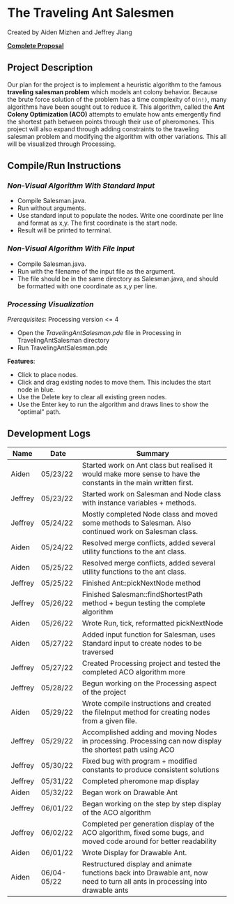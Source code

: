 # **The Traveling Ant Salesmen**

Created by Aiden Mizhen and Jeffrey Jiang

[**Complete
Proposal**](https://docs.google.com/document/d/1Vkc-bQuLZKICPwXoo_w7NjEORyUwMkhjVnNt5RsR-es/edit?usp=sharing)

## **Project Description**

Our plan for the project is to implement a heuristic algorithm to the famous **traveling salesman problem** which models
ant colony behavior. Because the brute force solution of the problem has a time complexity of `O(n!)`, many algorithms
have been sought out to reduce it. This algorithm, called the **Ant Colony Optimization (ACO)** attempts to emulate how
ants emergently find the shortest path between points through their use of pheromones. This project will also expand
through adding constraints to the traveling salesman problem and modifying the algorithm with other variations. This all
will be visualized through Processing.

## **Compile/Run Instructions**

### *Non-Visual Algorithm With Standard Input*

* Compile Salesman.java.
* Run without arguments.
* Use standard input to populate the nodes. Write one coordinate per line and format as x,y. The first coordinate is the
  start node.
* Result will be printed to terminal.

### *Non-Visual Algorithm With File Input*

* Compile Salesman.java.
* Run with the filename of the input file as the argument.
* The file should be in the same directory as Salesman.java, and should be formatted with one coordinate as x,y per
  line.

### *Processing Visualization*

*Prerequisites*: Processing version <= 4 

* Open the *TravelingAntSalesman.pde* file in Processing in TravelingAntSalesman directory
* Run TravelingAntSalesman.pde

**Features**:

* Click to place nodes.
* Click and drag existing nodes to move them. This includes the start node in blue.
* Use the Delete key to clear all existing green nodes.
* Use the Enter key to run the algorithm and draws lines to show the "optimal" path. 

## **Development Logs**

| Name    | Date        | Summary                                                                                                                       |
|---------|-------------|-------------------------------------------------------------------------------------------------------------------------------|
| Aiden   | 05/23/22    | Started work on Ant class but realised it would make more sense to have the constants in the main written first.              |
| Jeffrey | 05/23/22    | Started work on Salesman and Node class with instance variables + methods.                                                    |
| Jeffrey | 05/24/22    | Mostly completed Node class and moved some methods to Salesman. Also continued work on Salesman class.                        |
| Aiden   | 05/24/22    | Resolved merge conflicts, added several utility functions to the ant class.                                                   |
| Aiden   | 05/25/22    | Resolved merge conflicts, added several utility functions to the ant class.                                                   |
| Jeffrey | 05/25/22    | Finished Ant::pickNextNode method                                                                                             |
| Jeffrey | 05/26/22    | Finished Salesman::findShortestPath method + begun testing the complete algorithm                                             |
| Aiden   | 05/26/22    | Wrote Run, tick, reformatted pickNextNode                                                                                     |
| Aiden   | 05/27/22    | Added input function for Salesman, uses Standard input to create nodes to be traversed                                        |
| Jeffrey | 05/27/22    | Created Processing project and tested the completed ACO algorithm more                                                        |
| Jeffrey | 05/28/22    | Begun working on the Processing aspect of the project                                                                         |
| Aiden   | 05/29/22    | Wrote compile instructions and created the fileInput method for creating nodes from a given file.                             |
| Jeffrey | 05/29/22    | Accomplished adding and moving Nodes in processing. Processing can now display the shortest path using ACO                    |
| Jeffrey | 05/30/22    | Fixed bug with program + modified constants to produce consistent solutions                                                   |
| Jeffrey | 05/31/22    | Completed pheromone map display                                                                                               |
| Aiden   | 05/32/22    | Began work on Drawable Ant                                                                                                    |
| Jeffrey | 06/01/22    | Began working on the step by step display of the ACO algorithm                                                                |
| Jeffrey | 06/02/22    | Completed per generation display of the ACO algorithm, fixed some bugs, and moved code around for better readability          |
| Aiden   | 06/01/22    | Wrote Display for Drawable Ant.                                                                                               |
| Aiden   | 06/04-05/22 | Restructured display and animate functions back into Drawable ant, now need to turn all ants in processing into drawable ants |
